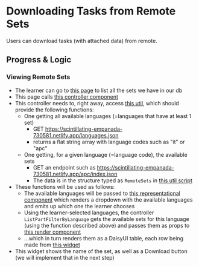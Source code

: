 # Downloading Tasks from Remote Sets

Users can download tasks (with attached data) from remote.


## Progress & Logic

### Viewing Remote Sets

- The learner can go to [this page](../src/pages/PageRemoteListAllSets.vue) to list all the sets we have in our db
- This page calls [this controller component](../src/components/lists/control/ListControllRemoteSets.vue)
- This controller needs to, right away, access [this util](../src/utils/databaseFetch/getSets.ts), which should provide the following functions:
  - One getting all available languages (=languages that have at least 1 set)
    - GET https://scintillating-empanada-730581.netlify.app/languages.json
    - returns a flat string array with language codes such as "it" or "apc"
  - One getting, for a given language (=language code), the available sets
    - GET an endpoint such as https://scintillating-empanada-730581.netlify.app/apc/index.json
    - The data is in the structure typed as `RemoteSets` in [this util script](../src/utils/databaseFetch/getSets.ts)
- These functions will be used as follows:
  - The available languages will be passed to [this representational component](../src/components/lists/parts/ListPartFilterByLanguage.vue) which renders a dropdown with the available languages and emits up which one the learner chooses
  - Using the learner-selected languages, the controller `ListPartFilterByLanguage` gets the available sets for this language (using the function described above) and passes them as props to [this render component](../src/components/lists/render/ListRenderRemoteSets.vue)
  - ...which in turn renders them as a DaisyUI table, each row being made from [this widget](../src/components/lists/widgets/ListWidgetRemoteSet.vue)
- This widget shows the name of the set, as well as a Download button (we will implement that in the next step)